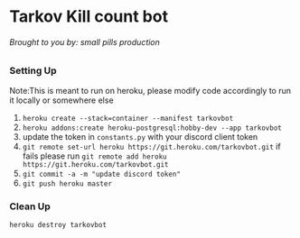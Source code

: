 # Tarkov Kill count bot

###### Brought to you by: small pills production

### Setting Up
Note:This is meant to run on heroku, please modify code accordingly to run it locally or somewhere else

1. `heroku create --stack=container --manifest tarkovbot`
2. `heroku addons:create heroku-postgresql:hobby-dev --app tarkovbot`
3. update the token in `constants.py` with your discord client token
5. `git remote set-url heroku https://git.heroku.com/tarkovbot.git` if fails please run `git remote add heroku https://git.heroku.com/tarkovbot.git`
6. `git commit -a -m "update discord token"`
7. `git push heroku master`

### Clean Up
`heroku destroy tarkovbot`
